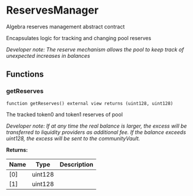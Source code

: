 

# ReservesManager


Algebra reserves management abstract contract

Encapsulates logic for tracking and changing pool reserves

*Developer note: The reserve mechanism allows the pool to keep track of unexpected increases in balances*


## Functions
### getReserves

```solidity
function getReserves() external view returns (uint128, uint128)
```

The tracked token0 and token1 reserves of pool

*Developer note: If at any time the real balance is larger, the excess will be transferred to liquidity providers as additional fee.
If the balance exceeds uint128, the excess will be sent to the communityVault.*

**Returns:**

| Name | Type | Description |
| ---- | ---- | ----------- |
| [0] | uint128 |  |
| [1] | uint128 |  |

